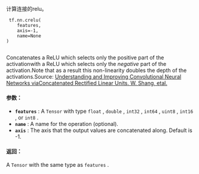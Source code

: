 计算连接的relu。

```
 tf.nn.crelu(
    features,
    axis=-1,
    name=None
)
 
```

Concatenates a ReLU which selects only the positive part of the activationwith a ReLU which selects only the *negative* part of the activation.Note that as a result this non-linearity doubles the depth of the activations.Source: [Understanding and Improving Convolutional Neural Networks viaConcatenated Rectified Linear Units. W. Shang, etal.](https://arxiv.org/abs/1603.05201)

#### 参数：
- **`features`** : A  `Tensor`  with type  `float` ,  `double` ,  `int32` ,  `int64` ,  `uint8` , `int16` , or  `int8` .
- **`name`** : A name for the operation (optional).
- **`axis`** : The axis that the output values are concatenated along. Default is -1.


#### 返回：
A  `Tensor`  with the same type as  `features` .

